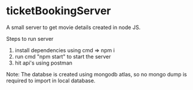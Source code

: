 # ticketBookingServer
A small server to get movie details created in node JS.

Steps to run server 
1. install dependencies using cmd => npm i
2. run cmd "npm start" to start the server
3. hit api's using postman 

Note: 
The databse is created using mongodb atlas, so no mongo dump is required to import in local database.





